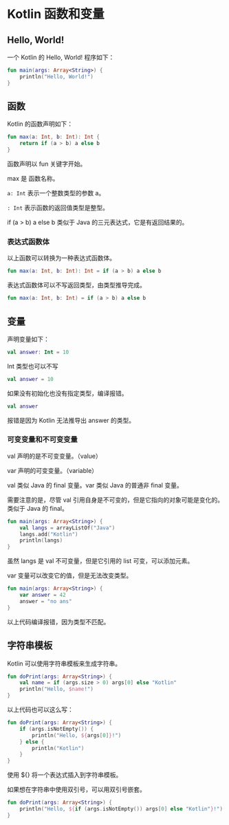 # Kotlin 函数和变量

## Hello, World!

一个 Kotlin 的 Hello, World! 程序如下：

```kotlin
fun main(args: Array<String>) {
    println("Hello, World!")
}
```

## 函数

Kotlin 的函数声明如下：

```kotlin
fun max(a: Int, b: Int): Int {
    return if (a > b) a else b
}
```

函数声明以 fun 关键字开始。

max 是 函数名称。

`a: Int` 表示一个整数类型的参数 a。

`: Int` 表示函数的返回值类型是整型。

if (a > b) a else b 类似于 Java 的三元表达式，它是有返回结果的。 


### 表达式函数体

以上函数可以转换为一种表达式函数体。

```kotlin
fun max(a: Int, b: Int): Int = if (a > b) a else b
```

表达式函数体可以不写返回类型，由类型推导完成。

```kotlin
fun max(a: Int, b: Int) = if (a > b) a else b
```

## 变量

声明变量如下：

```kotlin
val answer: Int = 10
```

Int 类型也可以不写

```kotlin
val answer = 10
```

如果没有初始化也没有指定类型，编译报错。

```kotlin
val answer
```

报错是因为 Kotlin 无法推导出 answer 的类型。


### 可变变量和不可变变量

val 声明的是不可变变量。（value）

var 声明的可变变量。（variable）

val 类似 Java 的 final 变量。var 类似 Java 的普通非 final 变量。

需要注意的是，尽管 val 引用自身是不可变的，但是它指向的对象可能是变化的。类似于 Java 的 final。

```kotlin
fun main(args: Array<String>) {
    val langs = arrayListOf("Java")
    langs.add("Kotlin")
    println(langs)
}
```

虽然 langs 是 val 不可变量，但是它引用的 list 可变，可以添加元素。



var 变量可以改变它的值，但是无法改变类型。

```kotlin
fun main(args: Array<String>) {
    var answer = 42
    answer = "no ans"
}
```

以上代码编译报错，因为类型不匹配。


## 字符串模板

Kotlin 可以使用字符串模板来生成字符串。

```kotlin
fun doPrint(args: Array<String>) {
    val name = if (args.size > 0) args[0] else "Kotlin"
    println("Hello, $name!")
}
```

以上代码也可以这么写：

```kotlin
fun doPrint(args: Array<String>) {
    if (args.isNotEmpty()) {
        println("Hello, ${args[0]}!")
    } else {
        println("Kotlin")
    }
}
```

使用 ${} 将一个表达式插入到字符串模板。

如果想在字符串中使用双引号，可以用双引号嵌套。

```kotlin
fun doPrint(args: Array<String>) {
    println("Hello, ${if (args.isNotEmpty()) args[0] else "Kotlin"}!")
}
```